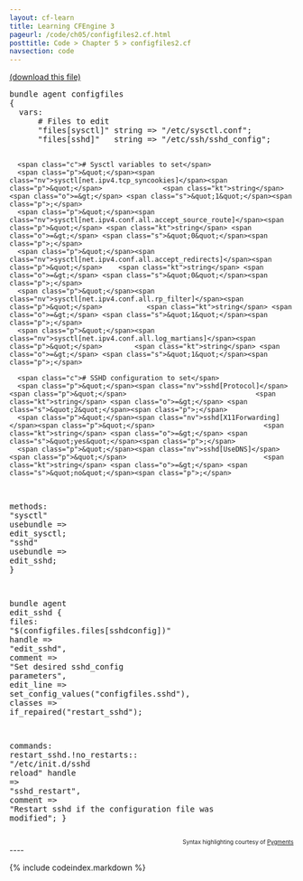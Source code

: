 ```yaml
---
layout: cf-learn
title: Learning CFEngine 3
pageurl: /code/ch05/configfiles2.cf.html
posttitle: Code > Chapter 5 > configfiles2.cf
navsection: code
---
```


[(download this file)](https://raw.github.com/zzamboni/cf-learn.info/master/src/ch05/configfiles2.cf)

<div class="highlight"><pre><span class="k">bundle</span> <span class="k">agent</span> <span class="nf">configfiles</span>
<span class="p">{</span>
  <span class="kd">vars</span><span class="p">:</span>  
      <span class="c"># Files to edit</span>
      <span class="p">&quot;</span><span class="nv">files[sysctl]</span><span class="p">&quot;</span> <span class="kt">string</span> <span class="o">=&gt;</span> <span class="s">&quot;/etc/sysctl.conf&quot;</span><span class="p">;</span>
      <span class="p">&quot;</span><span class="nv">files[sshd]</span><span class="p">&quot;</span>   <span class="kt">string</span> <span class="o">=&gt;</span> <span class="s">&quot;/etc/ssh/sshd_config&quot;</span><span class="p">;</span>

      <span class="c"># Sysctl variables to set</span>
      <span class="p">&quot;</span><span class="nv">sysctl[net.ipv4.tcp_syncookies]</span><span class="p">&quot;</span>               <span class="kt">string</span> <span class="o">=&gt;</span> <span class="s">&quot;1&quot;</span><span class="p">;</span>
      <span class="p">&quot;</span><span class="nv">sysctl[net.ipv4.conf.all.accept_source_route]</span><span class="p">&quot;</span> <span class="kt">string</span> <span class="o">=&gt;</span> <span class="s">&quot;0&quot;</span><span class="p">;</span>
      <span class="p">&quot;</span><span class="nv">sysctl[net.ipv4.conf.all.accept_redirects]</span><span class="p">&quot;</span>    <span class="kt">string</span> <span class="o">=&gt;</span> <span class="s">&quot;0&quot;</span><span class="p">;</span>
      <span class="p">&quot;</span><span class="nv">sysctl[net.ipv4.conf.all.rp_filter]</span><span class="p">&quot;</span>           <span class="kt">string</span> <span class="o">=&gt;</span> <span class="s">&quot;1&quot;</span><span class="p">;</span>
      <span class="p">&quot;</span><span class="nv">sysctl[net.ipv4.conf.all.log_martians]</span><span class="p">&quot;</span>        <span class="kt">string</span> <span class="o">=&gt;</span> <span class="s">&quot;1&quot;</span><span class="p">;</span>

      <span class="c"># SSHD configuration to set</span>
      <span class="p">&quot;</span><span class="nv">sshd[Protocol]</span><span class="p">&quot;</span>                                <span class="kt">string</span> <span class="o">=&gt;</span> <span class="s">&quot;2&quot;</span><span class="p">;</span>
      <span class="p">&quot;</span><span class="nv">sshd[X11Forwarding]</span><span class="p">&quot;</span>                           <span class="kt">string</span> <span class="o">=&gt;</span> <span class="s">&quot;yes&quot;</span><span class="p">;</span>
      <span class="p">&quot;</span><span class="nv">sshd[UseDNS]</span><span class="p">&quot;</span>                                  <span class="kt">string</span> <span class="o">=&gt;</span> <span class="s">&quot;no&quot;</span><span class="p">;</span>

  <span class="kd">methods</span><span class="p">:</span>
      <span class="p">&quot;</span><span class="nv">sysctl</span><span class="p">&quot;</span>  <span class="kt">usebundle</span> <span class="o">=&gt;</span> <span class="nf">edit_sysctl</span><span class="p">;</span>
      <span class="p">&quot;</span><span class="nv">sshd</span><span class="p">&quot;</span>    <span class="kt">usebundle</span> <span class="o">=&gt;</span> <span class="nf">edit_sshd</span><span class="p">;</span>
<span class="p">}</span>

<span class="k">bundle</span> <span class="k">agent</span> <span class="nf">edit_sshd</span>
<span class="p">{</span>
  <span class="kd">files</span><span class="p">:</span>
      <span class="p">&quot;</span><span class="nv">$(configfiles.files[sshdconfig])</span><span class="p">&quot;</span>
        <span class="kt">handle</span> <span class="o">=&gt;</span> <span class="s">&quot;edit_sshd&quot;</span><span class="p">,</span>
        <span class="kr">comment</span> <span class="o">=&gt;</span> <span class="s">&quot;Set desired sshd_config parameters&quot;</span><span class="p">,</span>
        <span class="kr">edit_line</span> <span class="o">=&gt;</span> <span class="nf">set_config_values</span><span class="p">(</span><span class="s">&quot;configfiles.sshd&quot;</span><span class="p">),</span>
        <span class="kr">classes</span> <span class="o">=&gt;</span> <span class="nf">if_repaired</span><span class="p">(</span><span class="s">&quot;restart_sshd&quot;</span><span class="p">);</span>

  <span class="kd">commands</span><span class="p">:</span>
    <span class="nc">restart_sshd.!no_restarts</span><span class="p">::</span>
      <span class="p">&quot;</span><span class="nv">/etc/init.d/sshd reload</span><span class="p">&quot;</span>
        <span class="kt">handle</span> <span class="o">=&gt;</span> <span class="s">&quot;sshd_restart&quot;</span><span class="p">,</span>
        <span class="kr">comment</span> <span class="o">=&gt;</span> <span class="s">&quot;Restart sshd if the configuration file was modified&quot;</span><span class="p">;</span>
<span class="p">}</span>
</pre></div>

<div align="right"><font size="-2">Syntax highlighting courtesy of <a href="http://blog.zzamboni.org/cfengine3-lexer-for-pygments">Pygments</a></font></div>
----

{% include codeindex.markdown %}
